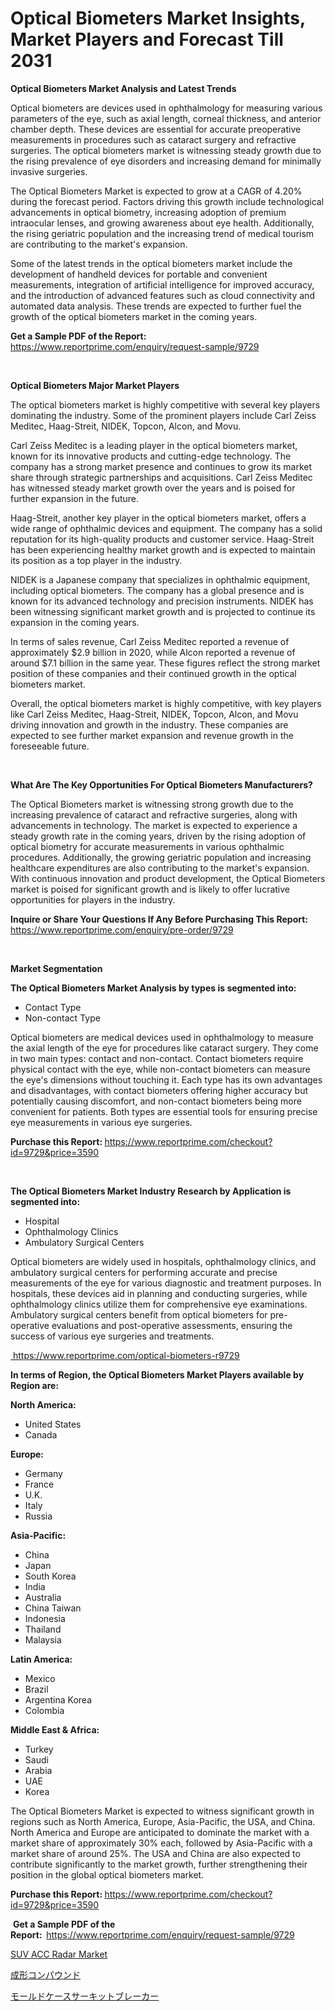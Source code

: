<p><h1>Optical Biometers Market Insights, Market Players and Forecast Till 2031</h1></p><p><strong>Optical Biometers Market Analysis and Latest Trends</strong></p>
<p><p>Optical biometers are devices used in ophthalmology for measuring various parameters of the eye, such as axial length, corneal thickness, and anterior chamber depth. These devices are essential for accurate preoperative measurements in procedures such as cataract surgery and refractive surgeries. The optical biometers market is witnessing steady growth due to the rising prevalence of eye disorders and increasing demand for minimally invasive surgeries.</p><p>The Optical Biometers Market is expected to grow at a CAGR of 4.20% during the forecast period. Factors driving this growth include technological advancements in optical biometry, increasing adoption of premium intraocular lenses, and growing awareness about eye health. Additionally, the rising geriatric population and the increasing trend of medical tourism are contributing to the market's expansion.</p><p>Some of the latest trends in the optical biometers market include the development of handheld devices for portable and convenient measurements, integration of artificial intelligence for improved accuracy, and the introduction of advanced features such as cloud connectivity and automated data analysis. These trends are expected to further fuel the growth of the optical biometers market in the coming years.</p></p>
<p><strong>Get a Sample PDF of the Report:&nbsp;</strong> <a href="https://www.reportprime.com/enquiry/request-sample/9729">https://www.reportprime.com/enquiry/request-sample/9729</a></p>
<p>&nbsp;</p>
<p><strong>Optical Biometers Major Market Players</strong></p>
<p><p>The optical biometers market is highly competitive with several key players dominating the industry. Some of the prominent players include Carl Zeiss Meditec, Haag-Streit, NIDEK, Topcon, Alcon, and Movu. </p><p>Carl Zeiss Meditec is a leading player in the optical biometers market, known for its innovative products and cutting-edge technology. The company has a strong market presence and continues to grow its market share through strategic partnerships and acquisitions. Carl Zeiss Meditec has witnessed steady market growth over the years and is poised for further expansion in the future.</p><p>Haag-Streit, another key player in the optical biometers market, offers a wide range of ophthalmic devices and equipment. The company has a solid reputation for its high-quality products and customer service. Haag-Streit has been experiencing healthy market growth and is expected to maintain its position as a top player in the industry.</p><p>NIDEK is a Japanese company that specializes in ophthalmic equipment, including optical biometers. The company has a global presence and is known for its advanced technology and precision instruments. NIDEK has been witnessing significant market growth and is projected to continue its expansion in the coming years.</p><p>In terms of sales revenue, Carl Zeiss Meditec reported a revenue of approximately $2.9 billion in 2020, while Alcon reported a revenue of around $7.1 billion in the same year. These figures reflect the strong market position of these companies and their continued growth in the optical biometers market. </p><p>Overall, the optical biometers market is highly competitive, with key players like Carl Zeiss Meditec, Haag-Streit, NIDEK, Topcon, Alcon, and Movu driving innovation and growth in the industry. These companies are expected to see further market expansion and revenue growth in the foreseeable future.</p></p>
<p>&nbsp;</p>
<p><strong>What Are The Key Opportunities For Optical Biometers Manufacturers?</strong></p>
<p><p>The Optical Biometers market is witnessing strong growth due to the increasing prevalence of cataract and refractive surgeries, along with advancements in technology. The market is expected to experience a steady growth rate in the coming years, driven by the rising adoption of optical biometry for accurate measurements in various ophthalmic procedures. Additionally, the growing geriatric population and increasing healthcare expenditures are also contributing to the market's expansion. With continuous innovation and product development, the Optical Biometers market is poised for significant growth and is likely to offer lucrative opportunities for players in the industry.</p></p>
<p><strong>Inquire or Share Your Questions If Any Before Purchasing This Report:</strong> <a href="https://www.reportprime.com/enquiry/pre-order/9729">https://www.reportprime.com/enquiry/pre-order/9729</a></p>
<p>&nbsp;</p>
<p><strong>Market Segmentation</strong></p>
<p><strong>The Optical Biometers Market Analysis by types is segmented into:</strong></p>
<p><ul><li>Contact Type</li><li>Non-contact Type</li></ul></p>
<p><p>Optical biometers are medical devices used in ophthalmology to measure the axial length of the eye for procedures like cataract surgery. They come in two main types: contact and non-contact. Contact biometers require physical contact with the eye, while non-contact biometers can measure the eye's dimensions without touching it. Each type has its own advantages and disadvantages, with contact biometers offering higher accuracy but potentially causing discomfort, and non-contact biometers being more convenient for patients. Both types are essential tools for ensuring precise eye measurements in various eye surgeries.</p></p>
<p><strong>Purchase this Report:&nbsp;</strong><a href="https://www.reportprime.com/checkout?id=9729&price=3590">https://www.reportprime.com/checkout?id=9729&price=3590</a></p>
<p>&nbsp;</p>
<p><strong>The Optical Biometers Market Industry Research by Application is segmented into:</strong></p>
<p><ul><li>Hospital</li><li>Ophthalmology Clinics</li><li>Ambulatory Surgical Centers</li></ul></p>
<p><p>Optical biometers are widely used in hospitals, ophthalmology clinics, and ambulatory surgical centers for performing accurate and precise measurements of the eye for various diagnostic and treatment purposes. In hospitals, these devices aid in planning and conducting surgeries, while ophthalmology clinics utilize them for comprehensive eye examinations. Ambulatory surgical centers benefit from optical biometers for pre-operative evaluations and post-operative assessments, ensuring the success of various eye surgeries and treatments.</p></p>
<p><a href="https://www.reportprime.com/optical-biometers-r9729">&nbsp;https://www.reportprime.com/optical-biometers-r9729</a></p>
<p><strong>In terms of Region, the Optical Biometers Market Players available by Region are:</strong></p>
<p>
    <p> <strong> North America: </strong>
        <ul>
            <li>United States</li>
            <li>Canada</li>
        </ul>
        </p> 
    <p> <strong> Europe: </strong>
        <ul>
            <li>Germany</li>
            <li>France</li>
            <li>U.K.</li>
            <li>Italy</li>
            <li>Russia</li>
        </ul>
        </p> 
    <p> <strong> Asia-Pacific: </strong>
        <ul>
            <li>China</li>
            <li>Japan</li>
            <li>South Korea</li>
            <li>India</li>
            <li>Australia</li>
            <li>China Taiwan</li>
            <li>Indonesia</li>
            <li>Thailand</li>
            <li>Malaysia</li>
        </ul>
        </p> 
    <p> <strong> Latin America: </strong>
        <ul>
            <li>Mexico</li>
            <li>Brazil</li>
            <li>Argentina Korea</li>
            <li>Colombia</li>
        </ul>
        </p> 
    <p> <strong> Middle East & Africa: </strong>
        <ul>
            <li>Turkey</li>
            <li>Saudi</li>
            <li>Arabia</li>
            <li>UAE</li>
            <li>Korea</li>
        </ul>
    </p>
    </p>
<p><p>The Optical Biometers Market is expected to witness significant growth in regions such as North America, Europe, Asia-Pacific, the USA, and China. North America and Europe are anticipated to dominate the market with a market share of approximately 30% each, followed by Asia-Pacific with a market share of around 25%. The USA and China are also expected to contribute significantly to the market growth, further strengthening their position in the global optical biometers market.</p></p>
<p><strong>Purchase this Report: </strong><a href="https://www.reportprime.com/checkout?id=9729&price=3590">https://www.reportprime.com/checkout?id=9729&price=3590</a></p>
<p>&nbsp;<strong>Get a Sample PDF of the Report:&nbsp;&nbsp;</strong><a href="https://www.reportprime.com/enquiry/request-sample/9729">https://www.reportprime.com/enquiry/request-sample/9729</a></p>
<p><strong></strong></p>
<p><p><a href="https://view.publitas.com/reportprime-1/suv-acc-radar-market-insight-market-trends-growth-forecasted-from-2024-to-2031/">SUV ACC Radar Market</a></p><p><a href="https://github.com/LeoraEber/Market-Research-Report-List-1/blob/main/962878978864.md">成形コンパウンド</a></p><p><a href="https://github.com/tubbs463/Market-Research-Report-List-1/blob/main/931024178863.md">モールドケースサーキットブレーカー</a></p></p>
